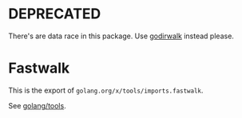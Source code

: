 # DEPRECATED

There's are data race in this package.
Use [godirwalk](https://github.com/karrick/godirwalk) instead please.

# Fastwalk

This is the export of `golang.org/x/tools/imports.fastwalk`.

See [golang/tools](https://github.com/golang/tools).
